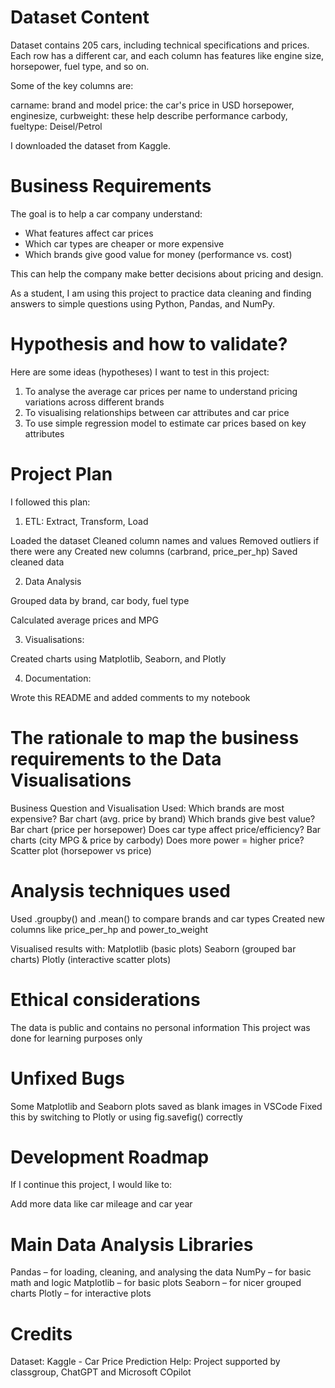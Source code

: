 # Dataset Content
Dataset contains 205 cars, including technical specifications and prices. 
Each row has a different car, and each column has features like engine size, horsepower, fuel type, and so on.

Some of the key columns are:

carname: brand and model
price: the car's price in USD
horsepower, enginesize, curbweight: these help describe performance
carbody, fueltype: Deisel/Petrol

I downloaded the dataset from Kaggle.

# Business Requirements
The goal is to help a car company understand:

- What features affect car prices
- Which car types are cheaper or more expensive
- Which brands give good value for money (performance vs. cost)

This can help the company make better decisions about pricing and design.

As a student, I am using this project to practice data cleaning and finding answers to simple questions using Python, Pandas, and NumPy.

# Hypothesis and how to validate?
Here are some ideas (hypotheses) I want to test in this project:

1. To analyse the average car prices per name to understand pricing variations across different brands
2. To visualising relationships between car attributes and car price
3. To use simple regression model to estimate car prices based on key attributes


# Project Plan
I followed this plan:

1. ETL: Extract, Transform, Load

Loaded the dataset
Cleaned column names and values
Removed outliers if there were any
Created new columns (carbrand, price_per_hp)
Saved cleaned data

2. Data Analysis

Grouped data by brand, car body, fuel type

Calculated average prices and MPG

3. Visualisations:

Created charts using Matplotlib, Seaborn, and Plotly

4. Documentation:

Wrote this README and added comments to my notebook

# The rationale to map the business requirements to the Data Visualisations

Business Question and Visualisation Used:
Which brands are most expensive?	Bar chart (avg. price by brand)
Which brands give best value?	Bar chart (price per horsepower)
Does car type affect price/efficiency?	Bar charts (city MPG & price by carbody)
Does more power = higher price?	Scatter plot (horsepower vs price)

# Analysis techniques used
Used .groupby() and .mean() to compare brands and car types
Created new columns like price_per_hp and power_to_weight

Visualised results with:
Matplotlib (basic plots)
Seaborn (grouped bar charts)
Plotly (interactive scatter plots)

# Ethical considerations
The data is public and contains no personal information
This project was done for learning purposes only

# Unfixed Bugs
Some Matplotlib and Seaborn plots saved as blank images in VSCode
Fixed this by switching to Plotly or using fig.savefig() correctly

# Development Roadmap
If I continue this project, I would like to:

Add more data like car mileage and car year

# Main Data Analysis Libraries
Pandas – for loading, cleaning, and analysing the data
NumPy – for basic math and logic
Matplotlib – for basic plots
Seaborn – for nicer grouped charts
Plotly – for interactive plots

# Credits
Dataset: Kaggle - Car Price Prediction
Help: Project supported by classgroup, ChatGPT and Microsoft COpilot

